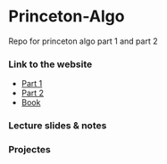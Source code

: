# Princeton-Algo
Repo for princeton algo part 1 and part 2
### Link to the website
- [Part 1](https://www.coursera.org/learn/algorithms-part1)
- [Part 2](https://www.coursera.org/learn/algorithms-part2)
- [Book](https://algs4.cs.princeton.edu/21elementary/)

### Lecture slides & notes

### Projectes
